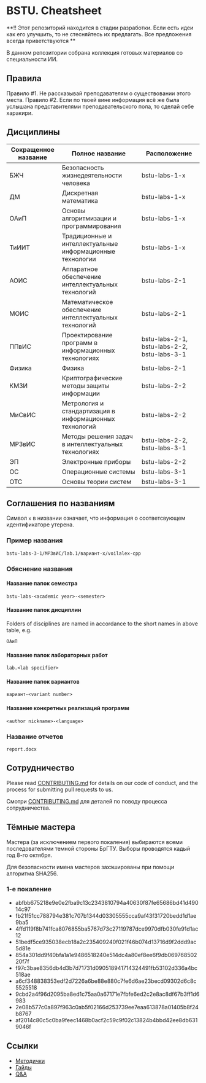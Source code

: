 # BSTU. Cheatsheet

**!! Этот репозиторий находится в стадии разработки. Если есть идеи как его улучшить, то не стесняйтесь их предлагать. Все предложения всегда приветствуются **

В данном репозитории собрана коллекция готовых материалов со специальности ИИ.

## Правила
Правило #1. Не рассказывай преподавателям о существовании этого места.
Правило #2. Если по твоей вине информация всё же была услышана представителями преподавательского пола, то сделай себе харакири.

## Дисциплины

| Сокращенное название | Полное название                                           | Расположение                                |
| -------------------- | --------------------------------------------------------- | ------------------------------------------- |
| БЖЧ                  | Безопасность жизнедеятельности человека                   | bstu-labs-1-x                               |
| ДМ                   | Дискретная математика                                     | bstu-labs-1-x                               |
| ОАиП                 | Основы алгоритмизации и программирования                  | bstu-labs-1-x                               |
| ТиИИТ                | Традиционные и интеллектуальные информационные технологии | bstu-labs-1-x                               |
| АОИС                 | Аппаратное обеспечение интеллектуальных технологий        | bstu-labs-2-1                               |
| МОИС                 | Математическое обеспечение интеллектуальных технологий    | bstu-labs-2-1                               |
| ППвИС                | Проектирование программ в информационных технологиях      | bstu-labs-2-1, bstu-labs-2-2, bstu-labs-3-1 |
| Физика               | Физика                                                    | bstu-labs-2-1                               |
| КМЗИ                 | Криптографические методы защиты информации                | bstu-labs-2-2                               |
| МиСвИС               | Метрология и стандартизация в информационных технологий   | bstu-labs-2-2                               |
| МРЗвИС               | Методы решения задач в интеллектуальных технологиях       | bstu-labs-2-2, bstu-labs-3-1                |
| ЭП                   | Электронные приборы                                       | bstu-labs-2-2                               |
| OC                   | Операционные системы                                      | bstu-labs-3-1                               |
| ОТС                  | Основы теории систем                                      | bstu-labs-3-1                               |


## Соглашения по названиям

Символ `x` в низвании означает, что информация о соответсвующем идентификаторе утерена.


### Пример названия
```
bstu-labs-3-1/МРЗвИС/lab.1/вариант-x/voilalex-cpp
```


### Обяснение названия

#### Название папок семестра
```
bstu-labs-<academic year>-<semester>
```

#### Название папок дисциплин
Folders of disciplines are named in accordance to the short names in above table, e.g.
```
ОАиП
```

#### Название папок лабораторных работ
```
lab.<lab specifier>
```

#### Название папок вариантов
```
вариант-<variant number>
```

#### Название конкретных реализаций программ
```
<author nickname>-<language>
```

### Название отчетов
```
report.docx
```

## Сотрудничество

Please read [CONTRIBUTING.md](https://gist.github.com/PurpleBooth/b24679402957c63ec426) for details on our code of conduct, and the process for submitting pull requests to us.

Смотри [CONTRIBUTING.md](https://gist.github.com/PurpleBooth/b24679402957c63ec426) для деталей по поводу процесса сотрудничества.

## Тёмные мастера

Мастера (за исключением первого покаления) выбираются всеми последователями темной стороны БрГТУ.
Выборы проводятся кадый год 8-го октября.


Для безопасности имена мастеров захэшированы при помощи алгоритма SHA256.

### 1-е покаление
- abfbb675218e9e0e2fba9c13c2343810794a40630f87fe65686bd41d49014c97
- fb21f51cc788794e381c707b1344d03305555cca9af43f31720bedd1d1ae9ba5
- 4ffd119f8b741fca8076855ba5767d73c27119787dce9970dfb030fe91d1ac12
- 51bedf5ce935038ecb18a2c235409240f021f46b074d13716d9f2ddd9ac5d81e
- 854a301dd9f40bfa1a1e9486518240e514dc4a80ef8ee6f9db06976850220f7f
- f97c3bae8356db4d3b7d71731d090518941714324491fb53102d336a4bc518ae
- a6cf348838353edf2d7226a6be88e880c7fe6d6ae23becd09302d6c8c5525518
- 9cbd2a4f96d2095ba8ed1c75aa0a67171e7fbfe6ed2c2e8ac8df67b3ff1d6983
- 2e08b577c0a897f963c0ab5f02166d253739ee7eaa613878a01405b8f24b8767
- af2014c80c5c0ba9feec1468b0acf2c59c9f02c13824b4bbd42ee8db6319046f

## Ссылки

- [Методички](https://drive.google.com/drive/folders/1jehUgWzW8KwWv_t5_A4Iv73LeUr4uwsh?usp=sharing)
- [Гайды](etc/Guides)
- [Q&A](etc/Q&A)
